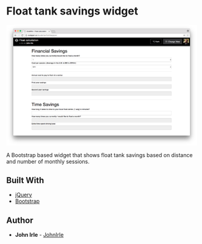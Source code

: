 # Float tank savings widget

![Screenshot](/financial.png)

A Bootstrap based widget that shows float tank savings based on distance and number of monthly sessions.

## Built With

* [jQuery](https://github.com/jquery/jquery)
* [Bootstrap](https://github.com/twbs/bootstrap)

## Author

* **John Irle** - [JohnIrle](https://github.com/JohnIrle)